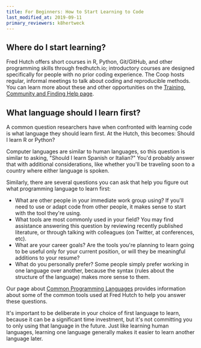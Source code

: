 ```yaml
---
title: For Beginners: How to Start Learning to Code
last_modified_at: 2019-09-11
primary_reviewers: k8hertweck
---
```


## Where do I start learning?

Fred Hutch offers short courses in R, Python, Git/GitHub, and other programming skills through fredhutch.io; introductory courses are designed specifically for people with no prior coding experience. The Coop hosts regular, informal meetings to talk about coding and reproducible methods. You can learn more about these and other opportunities on the [Training, Community and Finding Help page](/scicomputing/reference_training/).


## What language should I learn first?

A common question researchers have when confronted with learning code is what language they should learn first. At the Hutch, this becomes: Should I learn R or Python?

Computer languages are similar to human languages, so this question is similar to asking, "Should I learn Spanish or Italian?" You'd probably answer that with additional considerations, like whether you'll be traveling soon to a country where either language is spoken.

Similarly, there are several questions you can ask that help you figure out what programming language to learn first:
- What are other people in your immediate work group using? If you'll need to use or adapt code from other people, it makes sense to start with the tool they're using.
- What tools are most commonly used in your field? You may find assistance answering this question by reviewing recently published literature, or through talking with colleagues (on Twitter, at conferences, etc).
- What are your career goals? Are the tools you're planning to learn going to be useful only for your current position, or will they be meaningful additions to your resume?
- What do you personally prefer? Some people simply prefer working in one language over another, because the syntax (rules about the structure of the language) makes more sense to them.

Our page about [Common Programming Languages](/scicomputing/software_languages/) provides information about some of the common tools used at Fred Hutch to help you answer these questions.

It's important to be deliberate in your choice of first language to learn, because it can be a significant time investment, but it's not committing you to only using that language in the future. Just like learning human languages, learning one language generally makes it easier to learn another language later.
